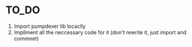 # TO_DO

1. Import pumpdexer lib locaclly
2. Impllment all the neccessary code for it (don't rewrite it, just import and commnet)
